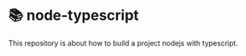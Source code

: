 # :books:  node-typescript
This repository is about how to build a project nodejs with  typescript.
